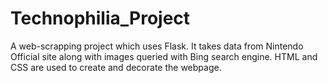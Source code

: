# Technophilia_Project
A web-scrapping project which uses Flask. It takes data from Nintendo Official site along with images queried with Bing search engine. HTML and CSS are used to create and decorate the webpage.
